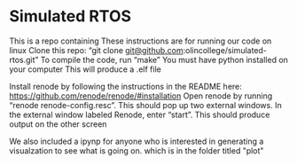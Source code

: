 # Simulated RTOS

This is a repo containing
These instructions are for running our code on linux
Clone this repo: “git clone git@github.com:olincollege/simulated-rtos.git”
To compile the code, run “make”
You must have python installed on your computer
This will produce a .elf file

Install renode by following the instructions in the README here: https://github.com/renode/renode/#installation
Open renode by running “renode renode-config.resc”. This should pop up two external windows.
In the external window labeled Renode, enter “start”. This should produce output on the other screen

We also included a ipynp for anyone who is interested in generating a visualzation to see what is going on. which is in the
folder titled "plot"
